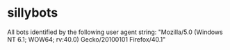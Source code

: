# sillybots

All bots identified by the following user agent string: 
"Mozilla/5.0 (Windows NT 6.1; WOW64; rv:40.0) Gecko/20100101 Firefox/40.1"

 
